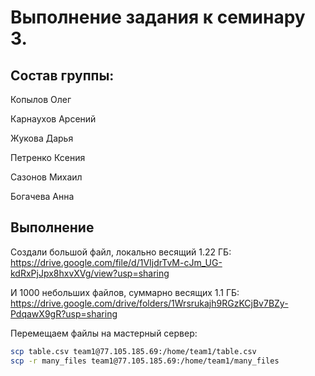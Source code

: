 # Выполнение задания к семинару 3.

## Состав группы:

Копылов Олег

Карнаухов Арсений

Жукова Дарья

Петренко Ксения

Сазонов Михаил

Богачева Анна

## Выполнение

Создали большой файл, локально весящий 1.22 ГБ: https://drive.google.com/file/d/1VIjdrTvM-cJm_UG-kdRxPjJpx8hxvXVg/view?usp=sharing

И 1000 небольших файлов, суммарно весящих 1.1 ГБ: https://drive.google.com/drive/folders/1Wrsrukajh9RGzKCjBv7BZy-PdqawX9gR?usp=sharing

Перемещаем файлы на мастерный сервер:

```bash
scp table.csv team1@77.105.185.69:/home/team1/table.csv
scp -r many_files team1@77.105.185.69:/home/team1/many_files
```

